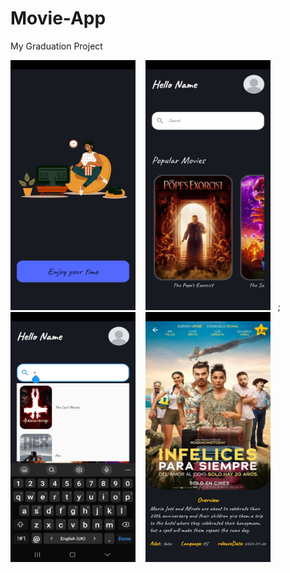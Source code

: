 # Movie-App
My Graduation Project

<img src="https://github.com/HaneenAl-Zaghari/Movie-App/blob/main/Images/Screenshot_20230508_071148.jpg" width="200" height="400"> &nbsp;&nbsp; <img src="https://github.com/HaneenAl-Zaghari/Movie-App/blob/main/Images/Screenshot_20230509_175157.jpg" width="200" height="400"> &nbsp;&nbsp;; <img src="https://github.com/HaneenAl-Zaghari/Movie-App/blob/main/Images/Screenshot_20230509_175213.jpg" width="200" height="400"> &nbsp;&nbsp; <img src="https://github.com/HaneenAl-Zaghari/Movie-App/blob/main/Images/Screenshot_20230518_172800.jpg" width="200" height="400">

